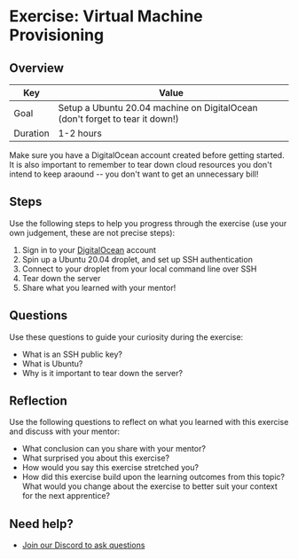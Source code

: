 # Exercise: Virtual Machine Provisioning

## Overview

| Key | Value |
| --- | --- |
| Goal | Setup a Ubuntu 20.04 machine on DigitalOcean (don't forget to tear it down!) |
| Duration | 1-2 hours |

Make sure you have a DigitalOcean account created before getting started. It is also important to remember to tear down cloud resources you don't intend to keep araound -- you don't want to get an unnecessary bill!

## Steps

Use the following steps to help you progress through the exercise (use your own judgement, these are not precise steps):

1. Sign in to your [DigitalOcean](https://www.digitalocean.com/) account
2. Spin up a Ubuntu 20.04 droplet, and set up SSH authentication
3. Connect to your droplet from your local command line over SSH
4. Tear down the server
5. Share what you learned with your mentor!

## Questions

Use these questions to guide your curiosity during the exercise:

- What is an SSH public key?
- What is Ubuntu?
- Why is it important to tear down the server?

## Reflection

Use the following questions to reflect on what you learned with this exercise and discuss with your mentor:

- What conclusion can you share with your mentor?
- What surprised you about this exercise?
- How would you say this exercise stretched you? 
- How did this exercise build upon the learning outcomes from this topic? What would you change about the exercise to better suit your context for the next apprentice?

## Need help?

- [Join our Discord to ask questions](https://discord.gg/bDVYvG3Czd)
